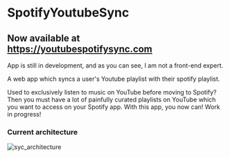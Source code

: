 # SpotifyYoutubeSync

## Now available at https://youtubespotifysync.com


App is still in development, and as you can see, I am not a front-end expert. 

A web app which syncs a user's Youtube playlist with their spotify playlist. 

Used to exclusively listen to music on YouTube before moving to Spotify? 
Then you must have a lot of painfully curated playlists on YouTube which you want to access on your Spotify app. 
With this app, you now can! 
Work in progress! 

### Current architecture

![syc_architecture](https://github.com/akashp90/SpotifyYoutubeSync/assets/60420073/4bb49da2-0a38-4511-97b5-d4f2e478bf0e)
